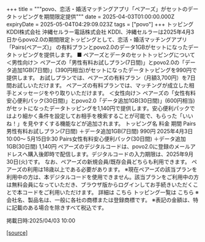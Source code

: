 +++
title = """povo、恋活・婚活マッチングアプリ「ペアーズ」がセットのデータトッピングを期間限定提供"""
date = 2025-04-03T01:00:00.000Z
expiryDate = 2025-05-04T04:29:09.023Z
tags = ["povo"]
+++
トッピング KDDI株式会社 沖縄セルラー電話株式会社 KDDI、沖縄セルラーは2025年4月3日からpovo2.0の期間限定トッピングとして、恋活・婚活マッチングアプリ「Pairs(ペアーズ)」 の有料プランとpovo2.0のデータ1GBがセットになったデータトッピングを提供します。 ■ ペアーズとデータのセットトッピングについて ＜男性向け＞ ペアーズの「男性有料お試しプラン(7日間)」とpovo2.0の「データ追加1GB(7日間)」(390円相当)がセットになったデータトッピングを990円で提供します。 お試しプランでは、ペアーズの有料プラン（月額3,700円）を7日間お試しいただけます。 ペアーズの有料プランでは、マッチングが成立した相手とメッセージをやり取りいただけます。 ＜女性向け＞ ペアーズの「女性有料安心便利パック(30日間)」とpovo2.0「データ追加1GB(30日間)」(600円相当)がセットになったデータトッピングを1,140円で提供します。安心便利パックではより細かく条件を設定してお相手を検索することが可能で、もらった「いいね！」を見やすくする機能などが追加されます。 トッピング名 料金 期間 Pairs男性有料お試しプラン(7日間) ＋データ追加1GB(7日間) 990円 2025年4月3日10:00～ 5月15日9:30 Pairs女性有料安心便利パック(30日間) ＋データ追加1GB(30日間) 1,140円 ペアーズのデジタルコードは、povo2.0に登録のメールアドレスへ購入後即時で配信します。デジタルコードの入力期限は、2025年9月30日(火)です。 なお、ペアーズの新規会員/既存会員どちらも利用できます。 ペアーズの利用は18歳以上である必要があります。 ※現在ペアーズの該当プランを利用中の方は、本デジタルコードを使用できません。該当プランをご利用中の方は無料会員になっていただき、ブラウザ版からログインしてお手続きいただくことで本コードをご利用いただけます。 詳細は こちら トッピング一覧は こちら ※会社名、製品名は、一般に各社の商標または登録商標です。 ※表記の金額は、特に記載のある場合を除きすべて税込です。

掲載日時:2025/04/03 10:00

[[source]](https://povo.jp/news/newsrelease/20250403_02/)
